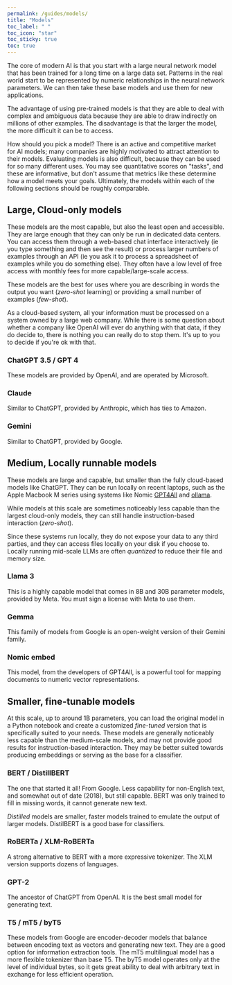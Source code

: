 ```yaml
---
permalink: /guides/models/
title: "Models"
toc_label: " "
toc_icon: "star"
toc_sticky: true
toc: true
---
```


The core of modern AI is that you start with a large neural network model that has been trained for a long time on a large data set. Patterns in the real world start to be represented by numeric relationships in the neural network parameters. We can then take these base models and use them for new applications.

The advantage of using pre-trained models is that they are able to deal with complex and ambiguous data because they are able to draw indirectly on millions of other examples. The disadvantage is that the larger the model, the more difficult it can be to access. 

How should you pick a model? There is an active and competitive market for AI models; many companies are highly motivated to attract attention to their models. Evaluating models is also difficult, because they can be used for so many different uses. You may see quantitative scores on "tasks", and these are informative, but don't assume that metrics like these determine how a model meets your goals. Ultimately, the models within each of the following sections should be roughly comparable.

## Large, Cloud-only models

These models are the most capable, but also the least open and accessible. They are large enough that they can only be run in dedicated data centers.
You can access them through a web-based chat interface interactively (ie you type something and then see the result) or process larger numbers of examples through an API (ie you ask it to process a spreadsheet of examples while you do something else).
They often have a low level of free access with monthly fees for more capable/large-scale access.

These models are the best for uses where you are describing in words the output you want (*zero-shot* learning) or providing a small number of examples (*few-shot*).

As a cloud-based system, all your information must be processed on a system owned by a large web company. While there is some question about whether a company like OpenAI will ever do anything with that data, if they do decide to, there is nothing you can really do to stop them. It's up to you to decide if you're ok with that.

### ChatGPT 3.5 / GPT 4

These models are provided by OpenAI, and are operated by Microsoft.

### Claude

Similar to ChatGPT, provided by Anthropic, which has ties to Amazon.

### Gemini

Similar to ChatGPT, provided by Google.

## Medium, Locally runnable models

These models are large and capable, but smaller than the fully cloud-based models like ChatGPT. They can be run locally on recent laptops, such as the Apple Macbook M series using systems like Nomic [GPT4All](https://www.nomic.ai/gpt4all) and [ollama](https://ollama.com/).

While models at this scale are sometimes noticeably less capable than the largest cloud-only models, they can still handle instruction-based interaction (*zero-shot*).

Since these systems run locally, they do not expose your data to any third parties, and they can access files locally on your disk if you choose to.
Locally running mid-scale LLMs are often *quantized* to reduce their file and memory size.

### Llama 3

This is a highly capable model that comes in 8B and 30B parameter models, provided by Meta. You must sign a license with Meta to use them.

### Gemma

This family of models from Google is an open-weight version of their Gemini family.

### Nomic embed

This model, from the developers of GPT4All, is a powerful tool for mapping documents to numeric vector representations.

## Smaller, fine-tunable models

At this scale, up to around 1B parameters, you can load the original model in a Python notebook and create a customized *fine-tuned* version that is specifically suited to your needs.
These models are generally noticeably less capable than the medium-scale models, and may not provide good results for instruction-based interaction.
They may be better suited towards producing embeddings or serving as the base for a classifier.

### BERT / DistillBERT

The one that started it all! From Google. Less capability for non-English text, and somewhat out of date (2018), but still capable. BERT was only trained to fill in missing words, it cannot generate new text.

*Distilled* models are smaller, faster models trained to emulate the output of larger models. DistilBERT is a good base for classifiers.

### RoBERTa / XLM-RoBERTa

A strong alternative to BERT with a more expressive tokenizer. The XLM version supports dozens of languages.

### GPT-2

The ancestor of ChatGPT from OpenAI. It is the best small model for generating text.

### T5 / mT5 / byT5

These models from Google are encoder-decoder models that balance between encoding text as vectors and generating new text. They are a good option for information extraction tools. The mT5 multilingual model has a more flexible tokenizer than base T5. The byT5 model operates only at the level of individual bytes, so it gets great ability to deal with arbitrary text in exchange for less efficient operation.


